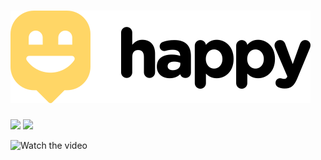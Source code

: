 <h1>
    <img alt="Happy" title="Happy" src="https://raw.githubusercontent.com/VDR-Crowley/nlw3-discovery/6121aa396a78543f5f775022a37d57129b3852b8/.github/logo.svg" />
</h1>

<div>
    <img src="https://user-images.githubusercontent.com/77352309/121063267-7a8fc480-c79c-11eb-9bf7-8378a7ebfb68.PNG" />
    <img src="https://user-images.githubusercontent.com/77352309/121069695-2a1c6500-c7a4-11eb-826d-0bc489e2112d.PNG" />
   
   


   

</div>
 
 

![Watch the video]("https://user-images.githubusercontent.com/77352309/121071686-a6b04300-c7a6-11eb-9aaf-b30983e0824e.mp4")

